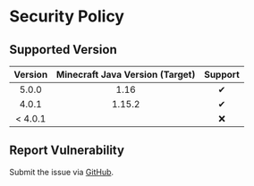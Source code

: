 # Security Policy

## Supported Version

| **Version** | **Minecraft Java Version (Target)** | **Support** |
|:---:|:---:|:---:|
| 5.0.0 | 1.16 | ✔ |
| 4.0.1 | 1.15.2 | ✔ |
| < 4.0.1 |  | ❌ |

## Report Vulnerability

Submit the issue via [GitHub](https://github.com/hugoalh/Minecraft.Java.DataPack.RecipePlus/issues).
